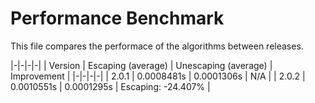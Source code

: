 # Performance Benchmark

This file compares the performace of the algorithms between releases.

|-|-|-|-|
| Version | Escaping (average) | Unescaping (average) | Improvement |
|-|-|-|-|
| 2.0.1 | 0.0008481s | 0.0001306s | N/A |
| 2.0.2 | 0.0010551s | 0.0001295s | Escaping: -24.407% |